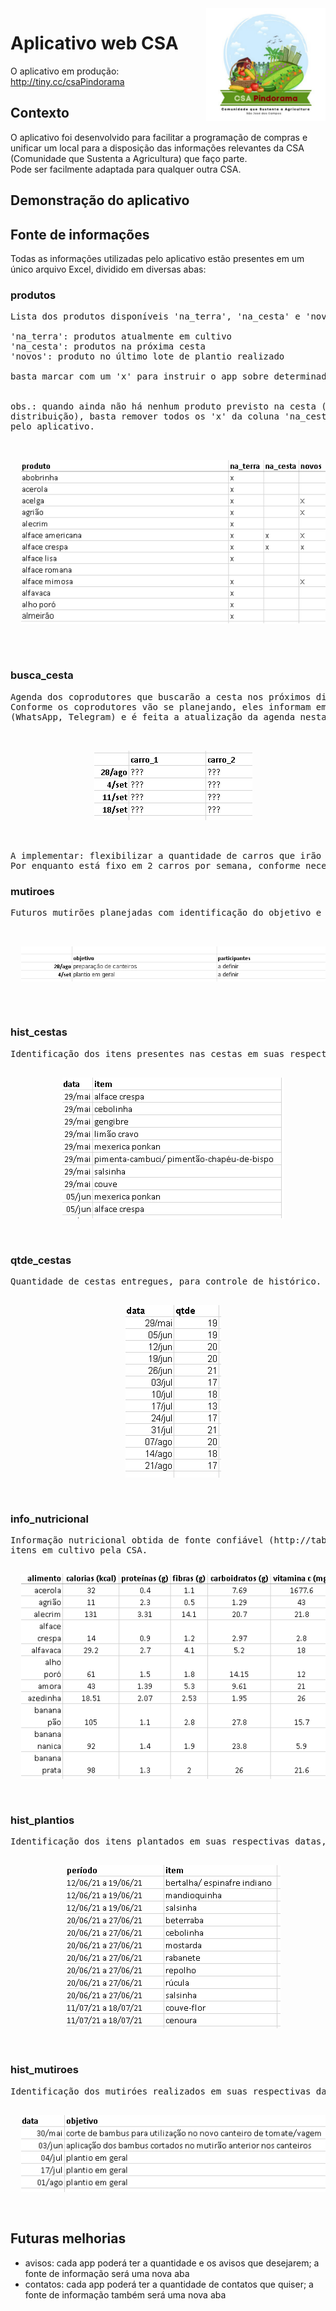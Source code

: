 <img src="/img/csa_logo.png" alt="CSA Pindorama logo" title="CSA" align="right" height="180" class="center"/>

# Aplicativo web CSA
O aplicativo em produção: http://tiny.cc/csaPindorama

## Contexto

O aplicativo foi desenvolvido para facilitar a programação de compras e unificar um local para a disposição das informações relevantes da CSA (Comunidade que Sustenta a Agricultura) que faço parte. <br>
Pode ser facilmente adaptada para qualquer outra CSA.

## Demonstração do aplicativo

<ADD GIF>

## Fonte de informações

Todas as informações utilizadas pelo aplicativo estão presentes em um único arquivo Excel, dividido em diversas abas:

### produtos
<pre>Lista dos produtos disponíveis 'na_terra', 'na_cesta' e 'novos'. <br>
'na_terra': produtos atualmente em cultivo
'na_cesta': produtos na próxima cesta
'novos': produto no último lote de plantio realizado <br>
basta marcar com um 'x' para instruir o app sobre determinado item <br>

obs.: quando ainda não há nenhum produto previsto na cesta (por ainda estar longe o dia da 
distribuição), basta remover todos os 'x' da coluna 'na_cesta' que um aviso será emitido 
pelo aplicativo.

<p align="center">
  <img src="/img/produtos.png">
</p>

</pre>



### busca_cesta
<pre>Agenda dos coprodutores que buscarão a cesta nos próximos dias.
Conforme os coprodutores vão se planejando, eles informam em algum canal oficial do grupo 
(WhatsApp, Telegram) e é feita a atualização da agenda nesta aba, adicionando os seus nomes.

<p align="center">
  <img src="/img/busca_cesta.png">
</p>

A implementar: flexibilizar a quantidade de carros que irão buscar os itens. 
Por enquanto está fixo em 2 carros por semana, conforme necessidade atual da CSA Pindorama. 
</pre>

### mutiroes
<pre>Futuros mutirões planejadas com identificação do objetivo e participantes. 

<p align="center">
  <img src="/img/mutiroes.png">
</p>

</pre>

### hist_cestas
<pre>Identificação dos itens presentes nas cestas em suas respectivas datas, para controle de histórico.
<p align="center">
  <img src="/img/hist_cestas.png">
</p>
</pre>

### qtde_cestas
<pre>Quantidade de cestas entregues, para controle de histórico. 
<p align="center">
  <img src="/img/qtde_cestas.png">
</p>
</pre>

### info_nutricional
<pre>Informação nutricional obtida de fonte confiável (http://tabnut.dis.epm.br/) dos 
itens em cultivo pela CSA. 
<p align="center">
  <img src="/img/info_nutricional.png">
</p>
</pre>

### hist_plantios
<pre>Identificação dos itens plantados em suas respectivas datas, para controle de histórico. 
<p align="center">
  <img src="/img/hist_plantios.png">
</p>
</pre>

### hist_mutiroes
<pre>Identificação dos mutiróes realizados em suas respectivas datas, para controle de histórico. 
<p align="center">
  <img src="/img/hist_mutiroes.png">
</p>
</pre>

## Futuras melhorias
- avisos: cada app poderá ter a quantidade e os avisos que desejarem; a fonte de informação será uma nova aba
- contatos: cada app poderá ter a quantidade de contatos que quiser; a fonte de informação também será uma nova aba
